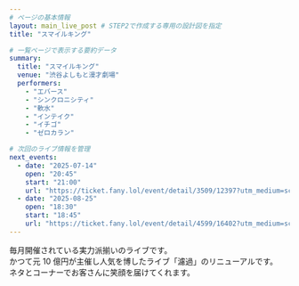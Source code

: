 ```yaml
---
# ページの基本情報
layout: main_live_post # STEP2で作成する専用の設計図を指定
title: "スマイルキング"

# 一覧ページで表示する要約データ
summary:
  title: "スマイルキング"
  venue: "渋谷よしもと漫才劇場"
  performers:
    - "エバース"
    - "シンクロニシティ"
    - "軟水"
    - "インテイク"
    - "イチゴ"
    - "ゼロカラン"

# 次回のライブ情報を管理
next_events:
  - date: "2025-07-14"
    open: "20:45"
    start: "21:00"
    url: "https://ticket.fany.lol/event/detail/3509/12397?utm_medium=schedule&utm_source=shibuya_manzaigekijyo&utm_campaign=%E3%82%B9%E3%83%9E%E3%82%A4%E3%83%AB%E3%82%AD%E3%83%B3%E3%82%B0"
  - date: "2025-08-25"
    open: "18:30"
    start: "18:45"
    url: "https://ticket.fany.lol/event/detail/4599/16402?utm_medium=schedule&utm_source=shibuya_manzaigekijyo&utm_campaign=%E3%82%B9%E3%83%9E%E3%82%A4%E3%83%AB%E3%82%AD%E3%83%B3%E3%82%B0"
---
```


毎月開催されている実力派揃いのライブです。<br>
かつて元 10 億円が主催し人気を博したライブ「濾過」のリニューアルです。<br>
ネタとコーナーでお客さんに笑顔を届けてくれます。
